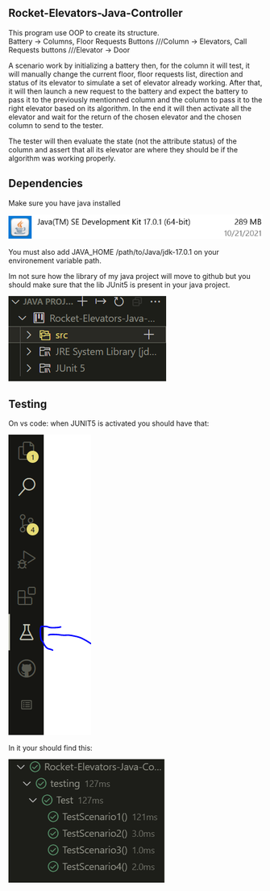 ## Rocket-Elevators-Java-Controller

This program use OOP to create its structure.  
 Battery -> Columns, Floor Requests Buttons
///Column -> Elevators, Call Requests buttons
///Elevator -> Door

A scenario work by initializing a battery then, for the column it will test, it will manually change the current floor, floor requests list, direction and status of its elevator to simulate a set of elevator already working. After that, it will then launch a new request to the battery and expect the battery to pass it to the previously mentionned column and the column to pass it to the right elevator based on its algorithm. In the end it will then activate all the elevator and wait for the return of the chosen elevator and the chosen column to send to the tester.

The tester will then evaluate the state (not the attribute status) of the column and assert that all its elevator are where they should be if the algorithm was working properly.

## Dependencies

Make sure you have java installed

<img src="image/javajdr.PNG">

You must also add JAVA_HOME /path/to/Java/jdk-17.0.1 on your environement variable path.

Im not sure how the library of my java project will move to github but you should make sure that the lib JUnit5 is present in your java project.

<img src="image/junit.PNG">

## Testing

On vs code: when JUNIT5 is activated you should have that:

<img src="image/bar.PNG">

In it your should find this:

<img src="image/test_result.PNG">
